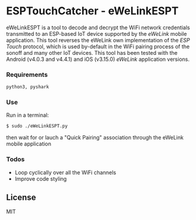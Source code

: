 # ESPTouchCatcher - eWeLinkESPT
eWeLinkESPT is a tool to decode and decrypt the WiFi network credentials transmitted to an ESP-based IoT device supported by the *eWeLink* mobile application. This tool reverses the eWeLink own implementation of the *ESP Touch* protocol, which is used by-default in the WiFi pairing process of the sonoff and many other IoT devices.
This tool has been tested with the Android (v4.0.3 and v4.4.1) and iOS (v3.15.0) *eWeLink* application versions.

### Requirements
```sh
python3, pyshark
```
### Use 
Run in a terminal:
```sh
$ sudo ./eWeLinkESPT.py
```
then wait for or lauch a "Quick Pairing" association through the eWeLink mobile application

### Todos

 - Loop cyclically over all the WiFi channels
 - Improve code styling

License
----

MIT